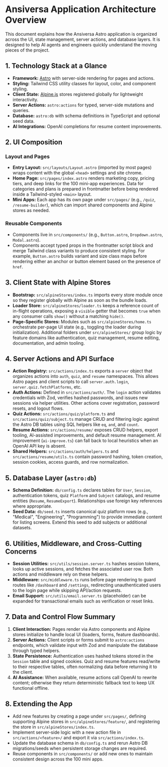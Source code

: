 # Ansiversa Application Architecture Overview

This document explains how the Ansiversa Astro application is organized across the UI, state management, server actions, and database layers. It is designed to help AI agents and engineers quickly understand the moving pieces of the project.

## 1. Technology Stack at a Glance
- **Framework:** [Astro](https://astro.build) with server-side rendering for pages and actions.
- **Styling:** Tailwind CSS utility classes for layout, color, and component styling.
- **Client State:** [Alpine.js](https://alpinejs.dev) stores registered globally for lightweight interactivity.
- **Server Actions:** `astro:actions` for typed, server-side mutations and queries.
- **Database:** `astro:db` with schema definitions in TypeScript and optional seed data.
- **AI Integrations:** OpenAI completions for resume content improvements.

## 2. UI Composition
### Layout and Pages
- **Entry Layout:** `src/layouts/Layout.astro` (imported by most pages) wraps content with the global `<head>` settings and site chrome.
- **Home Page:** `src/pages/index.astro` renders marketing copy, pricing tiers, and deep links for the 100 mini-app experiences. Data for categories and plans is prepared in frontmatter before being rendered inside a Tailwind-styled `<main>` layout.
- **Mini Apps:** Each app has its own page under `src/pages/` (e.g., `/quiz`, `/resume-builder`), which can import shared components and Alpine stores as needed.

### Reusable Components
- Components live in `src/components/` (e.g., `Button.astro`, `Dropdown.astro`, `Modal.astro`).
- Components accept typed props in the frontmatter script block and merge Tailwind class variants to produce consistent styling. For example, `Button.astro` builds variant and size class maps before rendering either an anchor or button element based on the presence of `href`.

## 3. Client State with Alpine Stores
- **Bootstrap:** `src/alpineStores/index.ts` imports every store module once so they register globally with Alpine as soon as the bundle loads.
- **Loader Store:** `src/alpineStores/loader.ts` keeps a reference count of in-flight operations, exposing a `visible` getter that becomes `true` when any consumer calls `show()` without a matching `hide()`.
- **Page-Specific Stores:** Modules such as `src/alpineStores/home.ts` orchestrate per-page UI state (e.g., toggling the loader during initialization). Additional folders under `src/alpineStores/` group logic by feature domains like authentication, quiz management, resume editing, documentation, and admin tooling.

## 4. Server Actions and API Surface
- **Action Registry:** `src/actions/index.ts` exports a `server` object that organizes actions into `auth`, `quiz`, and `resume` namespaces. This allows Astro pages and client scripts to call `server.auth.login`, `server.quiz.fetchPlatforms`, etc.
- **Auth Actions:** Defined in `src/actions/auth/`. The `login` action validates credentials with Zod, verifies hashed passwords, and issues new sessions via helper utilities. Other actions cover registration, password resets, and logout flows.
- **Quiz Actions:** `src/actions/quiz/platform.ts` and `src/actions/quiz/subject.ts` manage CRUD and filtering logic against the Astro DB tables using SQL helpers like `eq`, `and`, and `count`.
- **Resume Actions:** `src/actions/resume/` exposes CRUD helpers, export tooling, AI-assisted improvements, and default resume management. AI improvement (`ai-improve.ts`) can fall back to local heuristics when an OpenAI API key is absent.
- **Shared Helpers:** `src/actions/auth/helpers.ts` and `src/actions/resume/utils.ts` contain password hashing, token creation, session cookies, access guards, and row normalization.

## 5. Database Layer (`astro:db`)
- **Schema Definition:** `db/config.ts` declares tables for `User`, `Session`, authentication tokens, quiz `Platform` and `Subject` catalogs, and resume entities (`Resume`, `ResumeExport`). Relationships use foreign key references where appropriate.
- **Seed Data:** `db/seed.ts` inserts canonical quiz platform rows (e.g., "Medical", "Engineering", "Programming") to provide immediate content for listing screens. Extend this seed to add subjects or additional datasets.

## 6. Utilities, Middleware, and Cross-Cutting Concerns
- **Session Utilities:** `src/utils/session.server.ts` hashes session tokens, looks up active sessions, and fetches the associated user row. Both actions and middleware rely on these helpers.
- **Middleware:** `src/middleware.ts` runs before page rendering to guard routes like `/dashboard` and `/settings`, redirecting unauthenticated users to the login page while skipping API/action requests.
- **Email Support:** `src/utils/email.server.ts` (placeholder) can be expanded for transactional emails such as verification or reset links.

## 7. Data and Control Flow Summary
1. **Client Interaction:** Pages render via Astro components and Alpine stores initialize to handle local UI (loaders, forms, feature dashboards).
2. **Server Actions:** Client scripts or forms submit to `astro:actions` endpoints, which validate input with Zod and manipulate the database through typed helpers.
3. **State Persistence:** Authentication uses hashed tokens stored in the `Session` table and signed cookies. Quiz and resume features read/write to their respective tables, often normalizing data before returning it to the client.
4. **AI Assistance:** When available, resume actions call OpenAI to rewrite content; otherwise they return deterministic fallback text to keep UX functional offline.

## 8. Extending the App
- Add new features by creating a page under `src/pages/`, defining supporting Alpine stores in `src/alpineStores/feature/`, and registering the store in `src/alpineStores/index.ts`.
- Implement server-side logic with a new action file in `src/actions/<feature>/` and export it via `src/actions/index.ts`.
- Update the database schema in `db/config.ts` and rerun Astro DB migrations/seeds when persistent storage changes are required.
- Reuse components in `src/components/` or add new ones to maintain consistent design across the 100 mini apps.

